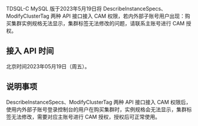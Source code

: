 ﻿TDSQL-C MySQL 版于2023年5月19日将 DescribeInstanceSpecs、ModifyClusterTag 两种 API 接口接入 CAM 权限，若内外部子账号用户出现：购买集群实例规格无法显示，集群标签无法修改的问题，请联系主账号进行 CAM 授权。
## 接入 API 时间
北京时间2023年05月19日（周五）。
## 说明事项
DescribeInstanceSpecs、ModifyClusterTag 两种 API 接口接入 CAM 权限后，使用内外部子账号登录控制台的用户在购买集群时，实例规格会无法显示，集群标签无法修改，需要对应主账号进行 CAM 授权，授权后可正常使用。
